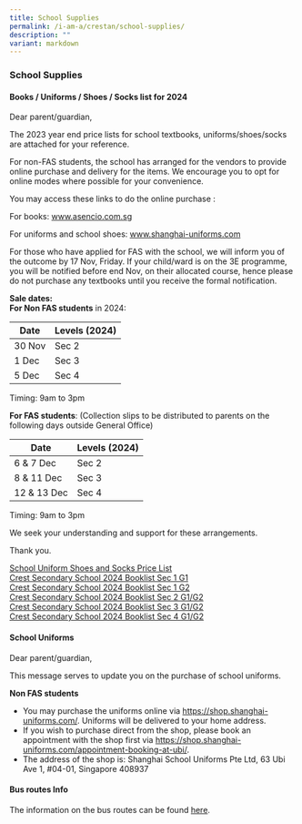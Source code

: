```yaml
---
title: School Supplies
permalink: /i-am-a/crestan/school-supplies/
description: ""
variant: markdown
---
```

### School Supplies

#### Books / Uniforms / Shoes / Socks list for 2024

Dear parent/guardian,

The 2023 year end price lists for school textbooks, uniforms/shoes/socks are attached for your reference.  

For non-FAS students, the school has arranged for the vendors to provide online purchase and delivery for the items. We encourage you to opt for online modes where possible for your convenience.


You may access these links to do the online purchase :

For books: www.asencio.com.sg

For uniforms and school shoes: www.shanghai-uniforms.com

For those who have applied for FAS with the school, we will inform you of the outcome by 17 Nov, Friday. If your child/ward is on the 3E programme, you will be notified before end Nov, on their allocated course, hence please do not purchase any textbooks until you receive the formal notification.

  

**Sale dates:**<br>
**For Non FAS students**&nbsp;in 2024:  

| Date | Levels (2024) |
|---|---|
| 30 Nov | Sec 2 |
| 1 Dec | Sec 3 |
| 5 Dec | Sec 4 |
  

Timing: 9am to 3pm


**For FAS students**: (Collection slips to be distributed to parents on the following days outside General Office)

| Date | Levels (2024) |
|---|---|
| 6 &amp; 7 Dec | Sec 2 |
| 8 &amp; 11 Dec | Sec 3 |
| 12 &amp; 13 Dec | Sec 4 |

  

Timing: 9am to 3pm

We seek your understanding and support for these arrangements.


Thank you.

[School Uniform Shoes and Socks Price List](/files/2023_uniform_shoes_socks_pricelist.pdf)  
[Crest Secondary School 2024 Booklist Sec 1 G1](/files/css_booklist_sec1_g1.pdf)  
[Crest Secondary School 2024 Booklist Sec 1 G2](/files/css_booklist_sec1_g2.pdf)  
[Crest Secondary School 2024 Booklist Sec 2 G1/G2](/files/css_booklist_sec2_g1g2.pdf)  
[Crest Secondary School 2024 Booklist Sec 3 G1/G2](/files/css_booklist_sec3_g1g2.pdf)  
[Crest Secondary School 2024 Booklist Sec 4 G1/G2](/files/css_booklist_sec4_g1g2.pdf)


  

#### School Uniforms

Dear parent/guardian,

  

This message serves to update you on the purchase of school uniforms.

  

**Non FAS students**

*   You may purchase the uniforms online via https://shop.shanghai-uniforms.com/. Uniforms will be delivered to your home address.
*   If you wish to purchase direct from the shop, please book an appointment with the shop first via https://shop.shanghai-uniforms.com/appointment-booking-at-ubi/.
*   The address of the shop is: Shanghai School Uniforms Pte Ltd, 63 Ubi Ave 1, #04-01, Singapore 408937

#### Bus routes Info

The information on the bus routes can be found&nbsp;[here](/i-am-a/crestan-parent/shuttle-bus-service/).